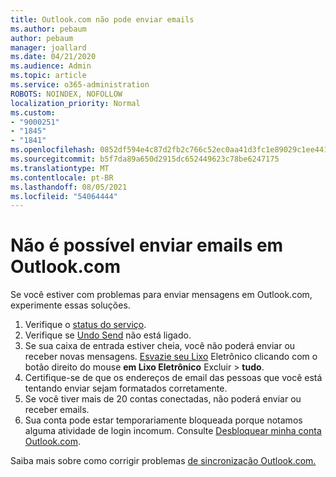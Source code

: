 ```yaml
---
title: Outlook.com não pode enviar emails
ms.author: pebaum
author: pebaum
manager: joallard
ms.date: 04/21/2020
ms.audience: Admin
ms.topic: article
ms.service: o365-administration
ROBOTS: NOINDEX, NOFOLLOW
localization_priority: Normal
ms.custom:
- "9000251"
- "1845"
- "1841"
ms.openlocfilehash: 0852df594e4c87d2fb2c766c52ec0aa41d3fc1e89029c1ee4417cfffebbe7352
ms.sourcegitcommit: b5f7da89a650d2915dc652449623c78be6247175
ms.translationtype: MT
ms.contentlocale: pt-BR
ms.lasthandoff: 08/05/2021
ms.locfileid: "54064444"
---
```

# <a name="unable-to-send-email-in-outlookcom"></a>Não é possível enviar emails em Outlook.com

Se você estiver com problemas para enviar mensagens em Outlook.com, experimente essas soluções.

1. Verifique o [status do serviço](https://go.microsoft.com/fwlink/p/?linkid=837482). 
2. Verifique se [Undo Send](https://outlook.live.com/mail/options/mail/messageContent/undoSend) não está ligado.
3. Se sua caixa de entrada estiver cheia, você não poderá enviar ou receber novas mensagens. [Esvazie seu Lixo](https://outlook.live.com/mail/junkemail) Eletrônico clicando com o botão direito do mouse **em Lixo Eletrônico** Excluir  >  **tudo**.
4. Certifique-se de que os endereços de email das pessoas que você está tentando enviar sejam formatados corretamente.
5. Se você tiver mais de 20 contas conectadas, não poderá enviar ou receber emails.
6. Sua conta pode estar temporariamente bloqueada porque notamos alguma atividade de login incomum. Consulte [Desbloquear minha conta Outlook.com](https://support.office.com/article/f4ad2701-d166-4d8b-8a6a-9af2a1f8a4c4).

Saiba mais sobre como corrigir problemas [de sincronização Outlook.com.](https://support.office.com/article/d39e3341-8d79-4bf1-b3c7-ded602233642)
